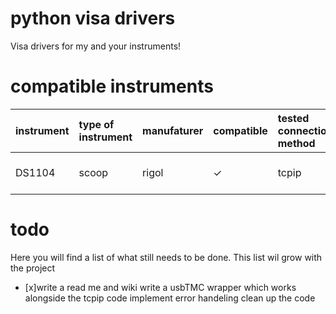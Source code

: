 # python visa drivers
Visa drivers for my and your instruments!

# compatible instruments  
instrument| type of instrument | manufaturer | compatible |tested connection method|remarks
:------------ |:-------------------|:------------|:-----------| :------------| :------------| 
DS1104| scoop              | rigol       | &check;    | tcpip| USBTMC needs implementing


# todo
Here you will find a list of what still needs to be done.
This list wil grow with the project 

- [x]write a read me and wiki
write a usbTMC wrapper which works alongside the tcpip code 
implement error handeling 
clean up the code 

